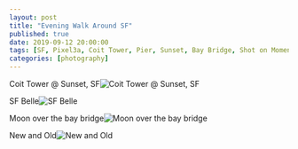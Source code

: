 ```yaml
---
layout: post
title: "Evening Walk Around SF"
published: true
date: 2019-09-12 20:00:00
tags: [SF, Pixel3a, Coit Tower, Pier, Sunset, Bay Bridge, Shot on Moment, Moon, Steamer]
categories: [photography]
---
```

Coit Tower @ Sunset, SF![Coit Tower @ Sunset, SF](
https://lh3.googleusercontent.com/dFzyE9qnXPjpiIWjvqVKaGjyKdVDGJdEzW1QTFkpQVLeErKhEX0Hf6oVgm90vKQRZYIqIqG_v7SgTWhS9fkv5bGq6kWoIui3vSPqybOaQtZfYzwV8sfIY68bjarjPwdDjcmrhXhRIGUPUXSJQABNztExjm5RLo_oagTGe5VFKRtk6W1NrjM9trrdSIHAiRknYoCda_4lWDGubBDQenZJvtDnG2_PaDPpr37lzKi7BnsAtcrwOPDascFsrwVqrcEbPM2SxfwE1J-6oRHx-PPAy190FpZQvgqjYFkXw8srZWNCe-aO82iKJV4YJgC9aNVPAoJXPFZuiKR7tL5kwy9C1GACWFq7JNlUydSmnY8j9uLDipbiEbKo_yZaSOIik-nKI6NxGuxeRYNxaSEaJtWRspu30PiCrCjagj3XJ6nLqgqiH8oqSTK6omnlKEMrMKbKJeaBs2lO0TE6YCFUu7al-cntUzCrMR_7yfxjopbElPjPcYD8MvZxYGtkb5qHsn6uGTC8n379Sf-QEiaKL1jNi1orNA_S4oZNsJ1uN_Z68du0GBMDqyETbleu4OaO_7BAPpcJ6QrO5KRE6y1iHwhI8OA1BbX7haeZ2INe0g0uBGtecPY1xGjWRV0z3zASQqV92XeddsueX9-8m_nLSIwvO1C0pZigdKL5ItUoX6zIy8h5pU4Vb0CqWMTfPwQ3mBJ4TXpiTNKCWHWpErGGhdtkrMwQ2mW8buNmLtU_0WHdJiY1v0H5VQ=w1530-h862-no)

SF Belle![SF Belle](https://lh3.googleusercontent.com/nnvcNULnS_xBaunGNHe0TAbXMHRzl9A4iIJ8kBxFtJAh_K4ph4-G5jPFmOYBqDsbPpDseMpz8aQZdZOaSdKokgdXQnVi9lrxO5s7SzXoxtP0LU9BQwcylt9GZi43VvqnX98TvKaJAvNikqSlgXqOOCcj2imd1WsaZAs-j3dztFnNEdKhI3AQDe54-RQGbjkIuUbHcNj567NuqaUt9utY8jBEMVvgrX3l67KgYwae1TVSJ7m3wsd_5ICo88va3Fv-0fGzzTbr91qQOU7UeQUWncL2L_D4PGbuwlZ_X8RHKwXROYsuVRFm7SOtLLPIfXk5g3lzNrvFDRHPHSe8DrIzAouHQVjdxSVuSmsZvKC9YbjbwHe-Dl-ziSWciWmwUioUyMASk2Ue11E46e1cYOpm0o4E9ZduC-cqNhBWw7VtdWrcu-noYm6f2IIj73-wEf_87j-rh2zMbWPl7A8jKaLvTA2BskOOB-1unbKOb4MD2B196TsAK-iOkllVU6x_rz-W44goIzeR_mFtzaMfWfrVZLlo7RS-qXTTijL-fxfssHaSaI9EmWer0yowmB20asXGqzh5Bqrif0b_Ms6oMyHYxSXm2EO8KvYYjZ93cgaL44cEQsnu26QFNlYBAB6qkoAm0E2pAYZrgtxFSuOCK-uelf92xyTs6dL_NkaN2Gp706igYQtnaMlBqzHB5xS62VJe-out2XMmvsgg9iVqrKSoC7CSBQd4aoPkK6tzH1vDy0YDNzhG3g=w2376-h1782-no)

Moon over the bay bridge![Moon over the bay bridge](https://lh3.googleusercontent.com/_PwAeYoUoucc-VgRDMlR6KsUhAyZLN1BAzpN9Cf9FutaeResjHpHpWiK-aXDLnCkT5a9ZtU0Z9TlCI-Rw5BAkFpPNnapzocyPTM9UGGXXYxSvlz6igvoJ2BE6luQJNoURTWMNXFEbVwsm7CWQGm9yT3pj3-C4nHvHdxn3BPuIwXR0LEby-dIqfR33lLcTmHu6MKM39ZNsV5bp8cGM9ucGIrLOtSZozSIvloD5S05MFqPOOgqfmr-N0-ovEQ2HkCj2XCd3BNDYM-FjGIDXE4GmJaYQImtBnhC9BRIgtxe90Ho18VjTW-EV4esmPm9DXmrTnTm6PhdtCfJomfQStjfi4Ac8P8Bl43ICmSSjNf3CnFv9QYXicGlZQd5Ww9sv5AVyb76VNDplNlY-hmai7InxlcCRxMh40Tmyot7hVMBBNwdqejx0gJF1kobSSo-qVAJnnWAHl76O6ivO_u9d5NAChFP8WkONz1P_WEXATN_iItDBGxqf8rWPUpMO-OcyvmoBFLKq7oy_twXhYPnAUOnsSaS82u5mPpIoXw1KlsXvBaNdjjQB19KlM1dR6uOYAWwbvZR2Z1zsXkNbua3QHeLHqxDZexZt61v-U0wWSfggzCsS1e8vU1UfKUbIOBi27j6Dg-RMVZ_QjWSFoLMQLGuX2tqHezmMlaIH5LTJHu_28ar_5VVBxeJwZ2QNvHZBBJgID3JKZS58BUeYAY2no4LUYkGEnxmfWfORxaDSHcz3VqKl8XTWg=w2376-h1782-no)

New and Old![New and Old](https://lh3.googleusercontent.com/1gwDtUzU7_Wxpj15_U8bQBvMudcIIQmV6zQxPna3l2n8kizs7-ZC1kx5cfSuu6ZjP_AJFtSDO5uUy9AfcJd82yDC0gqGqkCDiffUoq-mni4XWFJr-_BIoGZHrTXmB4vw1xrsH-qMnDiC_H_M5GQtcI9_bFWEe_IOX62SHCPge4kFdFVowQBEvVBUJGNb55Qy7S38FBccNzOEAnbXisrc8fCiiBOuhCcQEqg3eeoki5diiw5Nk4Bkp4MBnQpkpeENP3djis4ag8sXHUwISocnAx7NS0CEgow52pG1r5vpbGI2bMMIpe72lOtp1M2RbdGnwZXhXPRdw6GpFy7hXm7ciaLfY5QsHSyOwzyhxZpyVjFA9Q7mfFatRLHi_IkJW30_aIXLfmSLUCtltK0n1hoLW-nk2h0UUL4-fAqLTlEBAUa23mMWafCW3Vmc-8Kn4KGvZnU3xxLxHLgl7h5aI7zpvYOve0GavWHbQAdtUoA-zy4oRHEHCRsrGBF8rqHDAjm22oGFBONNrvP21a9Z96wyOT31EdKgDBTCTNT824xcmc08i0x1pTHwI5ws1DED4Dcvc-ZY3uyoLUr3UVKHX3B29vC4N4eg6esz_vlBSvLx_J8lmJWoiVRkMu6qj0toaCJeGzx7PKc0DurDol3KOa9IET0Iq7GOv5-LsFSHmrW3mscXQw90qA8Um7_8cd64H27zyL8D4A3hrO7KyGdaT0zo3FZYdEwyXpIYgHb0cwCHaNEvQ7yCBA=w1338-h1782-no)
